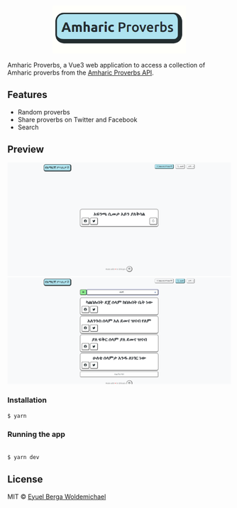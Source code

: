 <p align="center">
  <a href="https://github.com/eyuelberga/AmharicProverbs">
    <img src="https://github.com/eyuelberga/AmharicProverbs/blob/main/banner.png?raw=true" alt="Amharic Proverbs logo" width="300" />
  </a>
</p>

Amharic Proverbs, a Vue3 web application to access a collection of Amharic proverbs from the [Amharic Proverbs API](https://github.com/eyuelberga/AmharicProverbsAPI/).

## Features

- Random proverbs
- Share proverbs on Twitter and Facebook
- Search

## Preview
![Home](assets/home.png)
![Search](assets/search.png)

### Installation

```bash
$ yarn
```

### Running the app

```bash

$ yarn dev
```

## License

MIT © [Eyuel Berga Woldemichael](https://github.com/eyuelberga)
